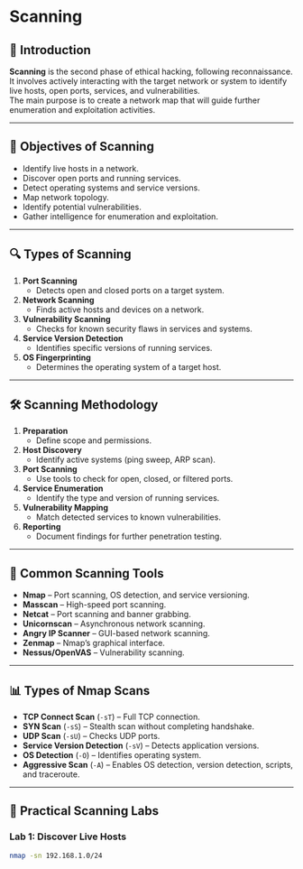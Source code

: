 # Scanning

## 📌 Introduction
**Scanning** is the second phase of ethical hacking, following reconnaissance.  
It involves actively interacting with the target network or system to identify live hosts, open ports, services, and vulnerabilities.  
The main purpose is to create a network map that will guide further enumeration and exploitation activities.

---

## 🎯 Objectives of Scanning
- Identify live hosts in a network.
- Discover open ports and running services.
- Detect operating systems and service versions.
- Map network topology.
- Identify potential vulnerabilities.
- Gather intelligence for enumeration and exploitation.

---

## 🔍 Types of Scanning
1. **Port Scanning**
   - Detects open and closed ports on a target system.
2. **Network Scanning**
   - Finds active hosts and devices on a network.
3. **Vulnerability Scanning**
   - Checks for known security flaws in services and systems.
4. **Service Version Detection**
   - Identifies specific versions of running services.
5. **OS Fingerprinting**
   - Determines the operating system of a target host.

---

## 🛠️ Scanning Methodology
1. **Preparation**
   - Define scope and permissions.
2. **Host Discovery**
   - Identify active systems (ping sweep, ARP scan).
3. **Port Scanning**
   - Use tools to check for open, closed, or filtered ports.
4. **Service Enumeration**
   - Identify the type and version of running services.
5. **Vulnerability Mapping**
   - Match detected services to known vulnerabilities.
6. **Reporting**
   - Document findings for further penetration testing.

---

## 🧰 Common Scanning Tools
- **Nmap** – Port scanning, OS detection, and service versioning.
- **Masscan** – High-speed port scanning.
- **Netcat** – Port scanning and banner grabbing.
- **Unicornscan** – Asynchronous network scanning.
- **Angry IP Scanner** – GUI-based network scanning.
- **Zenmap** – Nmap’s graphical interface.
- **Nessus/OpenVAS** – Vulnerability scanning.

---

## 📊 Types of Nmap Scans
- **TCP Connect Scan** (`-sT`) – Full TCP connection.
- **SYN Scan** (`-sS`) – Stealth scan without completing handshake.
- **UDP Scan** (`-sU`) – Checks UDP ports.
- **Service Version Detection** (`-sV`) – Detects application versions.
- **OS Detection** (`-O`) – Identifies operating system.
- **Aggressive Scan** (`-A`) – Enables OS detection, version detection, scripts, and traceroute.

---

## 🧪 Practical Scanning Labs

### **Lab 1: Discover Live Hosts**
```bash
nmap -sn 192.168.1.0/24

